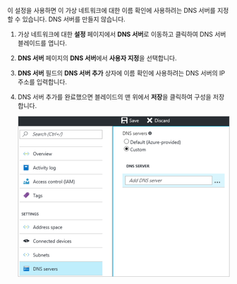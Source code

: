 이 설정을 사용하면 이 가상 네트워크에 대한 이름 확인에 사용하려는 DNS 서버를 지정할 수 있습니다. DNS 서버를 만들지 않습니다.

1. 가상 네트워크에 대한 **설정** 페이지에서 **DNS 서버**로 이동하고 클릭하여 DNS 서버 블레이드를 엽니다.
2. **DNS 서버** 페이지의 **DNS 서버**에서 **사용자 지정**을 선택합니다.
3. **DNS 서버** 필드의 **DNS 서버 추가** 상자에 이름 확인에 사용하려는 DNS 서버의 IP 주소를 입력합니다.
4. DNS 서버 추가를 완료했으면 블레이드의 맨 위에서 **저장**을 클릭하여 구성을 저장합니다.
   
    ![사용자 지정 DNS](./media/vpn-gateway-add-dns-rm-portal/add_dns.png)



<!--HONumber=Nov16_HO2-->


